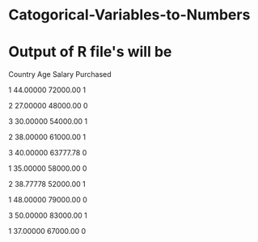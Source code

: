 # Catogorical-Variables-to-Numbers

# Output of R file's will be 

 Country   Age      Salary  Purchased

  1     	44.00000	72000.00	1
  
  2	      27.00000	48000.00	0
  
  3	      30.00000	54000.00	1
  
  2	      38.00000	61000.00	1
  
  3	      40.00000	63777.78	0
  
  1	      35.00000	58000.00	0
  
  2	      38.77778	52000.00	1
  
  1	      48.00000	79000.00	0
  
  3	      50.00000	83000.00	1
  
  1	      37.00000	67000.00	0


